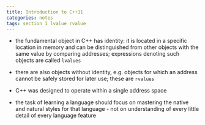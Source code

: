 ```yaml
---
title: Introduction to C++11
categories: notes
tags: section_1 lvalue rvalue
---
```


* the fundamental object in C++ has identity: it is located in a specific
  location in memory and can be distinguished from other objects with the same
  value by comparing addresses; expressions denoting such objects are called
  `lvalues`

* there are also objects without identity, e.g. objects for which an address
  cannot be safely stored for later use; these are `rvalues`

* C++ was designed to operate within a single address space

* the task of learning a language should focus on mastering the native and
  natural styles for that language - not on understanding of every little detail
  of every language feature
